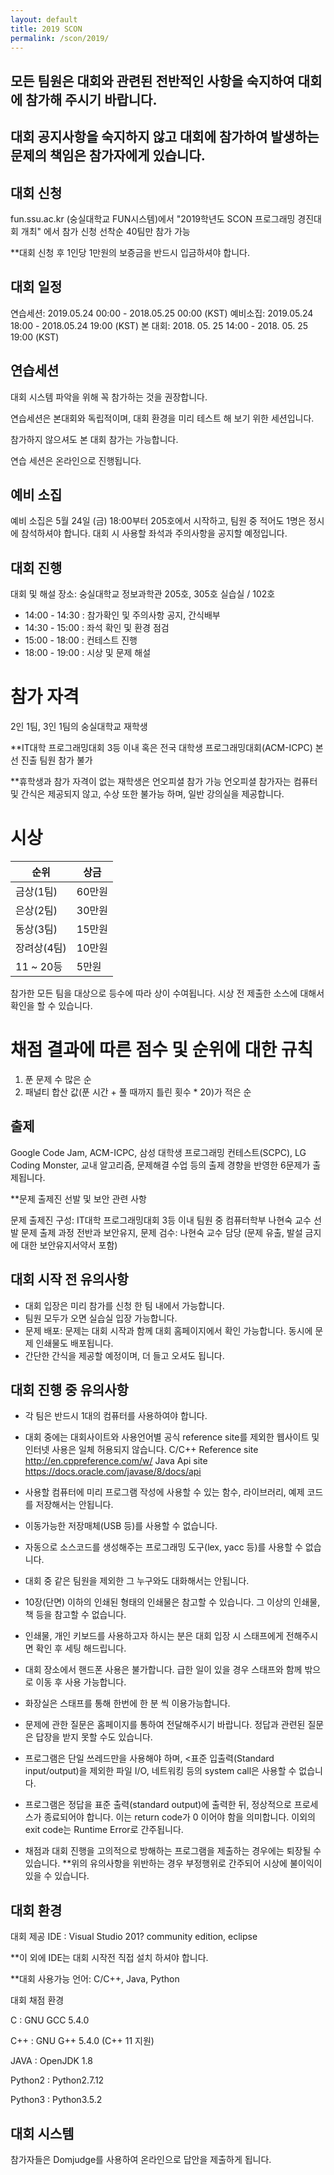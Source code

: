 ```yaml
---
layout: default
title: 2019 SCON
permalink: /scon/2019/
---
```


## 모든 팀원은 대회와 관련된 전반적인 사항을 숙지하여 대회에 참가해 주시기 바랍니다.

## 대회 공지사항을 숙지하지 않고 대회에 참가하여 발생하는 문제의 책임은 참가자에게 있습니다.

## 대회 신청
fun.ssu.ac.kr (숭실대학교 FUN시스템)에서 "2019학년도 SCON 프로그래밍 경진대회 개최" 에서 참가 신청
선착순 40팀만 참가 가능

**대회 신청 후 1인당 1만원의 보증금을 반드시 입금하셔야 합니다. 


## 대회 일정
연습세션: 2019.05.24 00:00 - 2018.05.25 00:00 (KST)
예비소집: 2019.05.24 18:00 - 2018.05.24 19:00 (KST)
본 대회: 2018. 05. 25 14:00 - 2018. 05. 25 19:00 (KST)

## 연습세션
대회 시스템 파악을 위해 꼭 참가하는 것을 권장합니다.

연습세션은 본대회와 독립적이며, 대회 환경을 미리 테스트 해 보기 위한 세션입니다.

참가하지 않으셔도 본 대회 참가는 가능합니다.

연습 세션은 온라인으로 진행됩니다.

## 예비 소집
예비 소집은 5월 24일 (금) 18:00부터 205호에서 시작하고, 팀원 중 적어도 1명은 정시에 참석하셔야 합니다.
대회 시 사용할 좌석과 주의사항을 공지할 예정입니다.

## 대회 진행
대회 및 해설 장소: 숭실대학교 정보과학관 205호, 305호 실습실 / 102호

* 14:00 - 14:30 : 참가확인 및 주의사항 공지, 간식배부
* 14:30 - 15:00 : 좌석 확인 및 환경 점검
* 15:00 - 18:00 : 컨테스트 진행
* 18:00 - 19:00 : 시상 및 문제 해설

# 참가 자격
2인 1팀, 3인 1팀의 숭실대학교 재학생

**IT대학 프로그래밍대회 3등 이내 혹은 전국 대학생 프로그래밍대회(ACM-ICPC) 본선 진출 팀원 참가 불가

**휴학생과 참가 자격이 없는 재학생은 언오피셜 참가 가능
언오피셜 참가자는 컴퓨터 및 간식은 제공되지 않고, 수상 또한 불가능 하며, 일반 강의실을 제공합니다.

# 시상
순위 | 상금  
---- | ----  
금상(1팀) | 60만원  
은상(2팀) | 30만원  
동상(3팀) | 15만원  
장려상(4팀) | 10만원  
11 ~ 20등 | 5만원  

참가한 모든 팀을 대상으로 등수에 따라 상이 수여됩니다.
시상 전 제출한 소스에 대해서 확인을 할 수 있습니다.

# 채점 결과에 따른 점수 및 순위에 대한 규칙
1. 푼 문제 수 많은 순
2. 패널티 합산 값(푼 시간 + 풀 때까지 틀린 횟수 * 20)가 적은 순


## 출제
Google Code Jam, ACM-ICPC, 삼성 대학생 프로그래밍 컨테스트(SCPC), LG Coding Monster, 교내 알고리즘, 문제해결 수업 등의 출제 경향을 반영한 6문제가 출제됩니다.

  **문제 출제진 선발 및 보안 관련 사항
  
  문제 출제진 구성:  IT대학 프로그래밍대회 3등 이내 팀원 중 컴퓨터학부 나현숙 교수 선발
  문제 출제 과정 전반과 보안유지, 문제 검수: 나현숙 교수 담당 (문제 유출, 발설 금지에 대한 보안유지서약서 포함)


## 대회 시작 전 유의사항
* 대회 입장은 미리 참가를 신청 한 팀 내에서 가능합니다.
* 팀원 모두가 오면 실습실 입장 가능합니다.
* 문제 배포: 문제는 대회 시작과 함께 대회 홈페이지에서 확인 가능합니다. 동시에 문제 인쇄물도 배포됩니다.
* 간단한 간식을 제공할 예정이며, 더 들고 오셔도 됩니다.

## 대회 진행 중 유의사항
* 각 팀은 반드시 1대의 컴퓨터를 사용하여야 합니다.
* 대회 중에는 대회사이트와 사용언어별 공식 reference site를 제외한 웹사이트 및 인터넷 사용은 일체 허용되지 않습니다.
  C/C++ Reference site
    http://en.cppreference.com/w/
  Java Api site
    https://docs.oracle.com/javase/8/docs/api
  
* 사용할 컴퓨터에 미리 프로그램 작성에 사용할 수 있는 함수, 라이브러리, 예제 코드를 저장해서는 안됩니다.
* 이동가능한 저장매체(USB 등)를 사용할 수 없습니다.
* 자동으로 소스코드를 생성해주는 프로그래밍 도구(lex, yacc 등)를 사용할 수 없습니다.
* 대회 중 같은 팀원을 제외한 그 누구와도 대화해서는 안됩니다.
* 10장(단면) 이하의 인쇄된 형태의 인쇄물은 참고할 수 있습니다. 그 이상의 인쇄물, 책 등을 참고할 수 없습니다.
* 인쇄물, 개인 키보드를 사용하고자 하시는 분은 대회 입장 시 스태프에게 전해주시면 확인 후 세팅 해드립니다.
* 대회 장소에서 핸드폰 사용은 불가합니다. 급한 일이 있을 경우 스태프와 함께 밖으로 이동 후 사용 가능합니다.
* 화장실은 스태프를 통해 한번에 한 분 씩 이용가능합니다.
* 문제에 관한 질문은 홈페이지를 통하여 전달해주시기 바랍니다. 정답과 관련된 질문은 답장을 받지 못할 수도 있습니다.
* 프로그램은 단일 쓰레드만을 사용해야 하며, <표준 입출력(Standard input/output)을 제외한 파일 I/O, 네트워킹 등의 system call은 사용할 수 없습니다.
* 프로그램은 정답을 표준 출력(standard output)에 출력한 뒤, 정상적으로 프로세스가 종료되어야 합니다. 이는 return code가 0 이어야 함을 의미합니다. 이외의 exit code는 Runtime Error로 간주됩니다.
* 채점과 대회 진행을 고의적으로 방해하는 프로그램을 제출하는 경우에는 퇴장될 수 있습니다.
**위의 유의사항을 위반하는 경우 부정행위로 간주되어 시상에 불이익이 있을 수 있습니다.

## 대회 환경
대회 제공 IDE : Visual Studio 201? community edition, eclipse

**이 외에 IDE는 대회 시작전 직접 설치 하셔야 합니다.

**대회 사용가능 언어: C/C++, Java, Python

대회 채점 환경

C : GNU GCC 5.4.0

C++ : GNU G++ 5.4.0 (C++ 11 지원)

JAVA : OpenJDK 1.8

Python2 : Python2.7.12

Python3 : Python3.5.2

## 대회 시스템
참가자들은 Domjudge를 사용하여 온라인으로 답안을 제출하게 됩니다.
